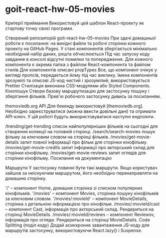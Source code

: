 # goit-react-hw-05-movies

Критерії приймання Використовуй цей шаблон React-проекту як стартову точку своєї програми.

Створений репозиторій goit-react-hw-05-movies При здачі домашньої роботи є посилання: на вихідні файли та робочі сторінки кожного проекту на GitHub Pages. У стані компонентів зберігається мінімально необхідний набір даних, решта обчислюється Під час запуску коду завдання в консолі відсутні помилки та попередження. Для кожного компонента є окрема папка з файлом React-компонента та файлом стилів Для компонентів описані propTypes Все, що компонент очікує у вигляді пропсів, передається йому під час виклику. Імена компонентів зрозумілі та описові JS-код чистий і зрозумілий, використовується Prettier Стилізація виконана CSS-модулями або Styled Components. Кінопошук Створи базову маршрутизацію для застосунку пошуку і зберігання фільмів. Прев'ю робочого застосунку дивись за посиланням.

themoviedb.org API Для бекенду використовуй [themoviedb.org]. Необхідно зареєструватися (можна ввести довільні дані) та отримати API-ключ. У цій роботі будуть використовуватися наступні ендпоінти.

/trending/get-trending список найпопулярніших фільмів на сьогодні для створення колекції на головній сторінці. /search/search-movies пошук фільму за ключовим словом на сторінці фільмів. /movies/get-movie-details запит повної інформації про фільм для сторінки кінофільму. /movies/get-movie-credits запит інформації про акторський склад для сторінки кінофільму. /movies/get-movie-reviews запит оглядів для сторінки кінофільму. Посилання на документацію

Маршрути У застосунку повинні бути такі маршрути. Якщо користувач зайшов за неіснуючим маршрутом, його необхідно перенаправляти на домашню сторінку.

'/' – компонент Home, домашня сторінка зі списком популярних кінофільмів. '/movies' – компонент Movies, сторінка пошуку кінофільмів за ключовим словом. '/movies/:movieId' – компонент MovieDetails, сторінка з детальною інформацією про кінофільм. /movies/:movieId/cast – компонент Cast, інформація про акторський склад. Рендериться на сторінці MovieDetails. /movies/:movieId/reviews – компонент Reviewsv, інформація про огляди. Рендериться на сторінці MovieDetails. Code Splitting (поділ коду) Додай асинхронне завантаження JS-коду для маршрутів застосунку, використовуючи React.lazy() і Suspense.
